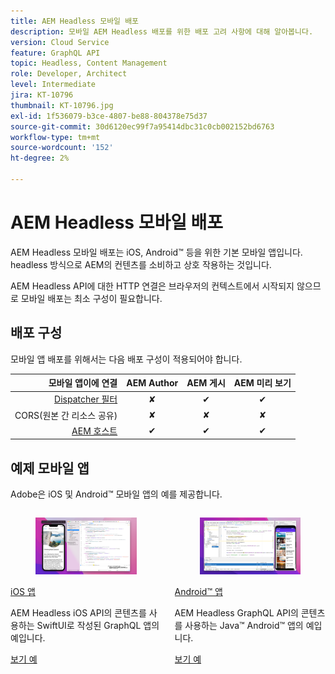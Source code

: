 ```yaml
---
title: AEM Headless 모바일 배포
description: 모바일 AEM Headless 배포를 위한 배포 고려 사항에 대해 알아봅니다.
version: Cloud Service
feature: GraphQL API
topic: Headless, Content Management
role: Developer, Architect
level: Intermediate
jira: KT-10796
thumbnail: KT-10796.jpg
exl-id: 1f536079-b3ce-4807-be88-804378e75d37
source-git-commit: 30d6120ec99f7a95414dbc31c0cb002152bd6763
workflow-type: tm+mt
source-wordcount: '152'
ht-degree: 2%

---
```


# AEM Headless 모바일 배포

AEM Headless 모바일 배포는 iOS, Android™ 등을 위한 기본 모바일 앱입니다. headless 방식으로 AEM의 컨텐츠를 소비하고 상호 작용하는 것입니다.

AEM Headless API에 대한 HTTP 연결은 브라우저의 컨텍스트에서 시작되지 않으므로 모바일 배포는 최소 구성이 필요합니다.

## 배포 구성

모바일 앱 배포를 위해서는 다음 배포 구성이 적용되어야 합니다.

| 모바일 앱이에 연결 | AEM Author | AEM 게시 | AEM 미리 보기 |
|---------------------------------------------------:|:----------:|:-----------:|:-----------:|
| [Dispatcher 필터](./configurations/dispatcher-filters.md) | ✘ | ✔ | ✔ |
| CORS(원본 간 리소스 공유) | ✘ | ✘ | ✘ |
| [AEM 호스트](./configurations/aem-hosts.md) | ✔ | ✔ | ✔ |

## 예제 모바일 앱

Adobe은 iOS 및 Android™ 모바일 앱의 예를 제공합니다.

<div class="columns is-multiline">
    <!-- iOS app -->
    <div class="column is-half-tablet is-half-desktop is-one-third-widescreen" aria-label="iOS app" tabindex="0">
       <div class="card">
           <div class="card-image">
               <figure class="image is-16by9">
                   <a href="../example-apps/ios-swiftui-app.md" title="iOS 앱" tabindex="-1">
                       <img class="is-bordered-r-small" src="../example-apps/assets/ios-swiftui-app/ios-app-card.png" alt="iOS 앱">
                   </a>
               </figure>
           </div>
           <div class="card-content is-padded-small">
               <div class="content">
                   <p class="headline is-size-6 has-text-weight-bold"><a href="../example-apps/ios-swiftui-app.md" title="iOS 앱">iOS 앱</a></p>
                   <p class="is-size-6">AEM Headless iOS API의 콘텐츠를 사용하는 SwiftUI로 작성된 GraphQL 앱의 예입니다.</p>
                   <a href="../example-apps/ios-swiftui-app.md" class="spectrum-Button spectrum-Button--outline spectrum-Button--primary spectrum-Button--sizeM">
                       <span class="spectrum-Button-label has-no-wrap has-text-weight-bold">보기 예</span>
                   </a>
               </div>
           </div>
       </div>
    </div>
    <!-- Android app -->
    <div class="column is-half-tablet is-half-desktop is-one-third-widescreen" aria-label="Android app" tabindex="0">
       <div class="card">
           <div class="card-image">
               <figure class="image is-16by9">
                   <a href="../example-apps/android-app.md" title="Android™ 앱" tabindex="-1">
                       <img class="is-bordered-r-small" src="../example-apps/assets/android-java-app/android-app-card.png" alt="Android 앱">
                   </a>
               </figure>
           </div>
           <div class="card-content is-padded-small">
               <div class="content">
                   <p class="headline is-size-6 has-text-weight-bold"><a href="../example-apps/android-app.md" title="Android™ 앱">Android™ 앱</a></p>
                   <p class="is-size-6">AEM Headless GraphQL API의 콘텐츠를 사용하는 Java™ Android™ 앱의 예입니다.</p>
                   <a href="../example-apps/android-app.md" class="spectrum-Button spectrum-Button--outline spectrum-Button--primary spectrum-Button--sizeM">
                       <span class="spectrum-Button-label has-no-wrap has-text-weight-bold">보기 예</span>
                   </a>
               </div>
           </div>
       </div>
    </div>
</div>
